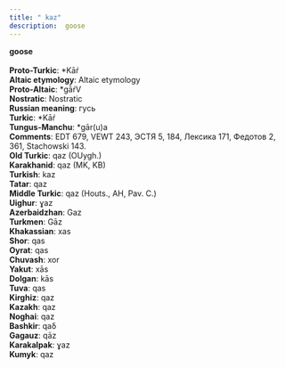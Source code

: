```yaml
---
title: " kaz"
description:  goose
---
```

<strong> goose</strong><br><br>
<strong>Proto-Turkic</strong>:  *Kāŕ<br>
<strong>Altaic etymology</strong>:  Altaic etymology<br>
<strong> Proto-Altaic</strong>:  *gā̀ŕV<br>
<strong>Nostratic</strong>:  Nostratic<br>
<strong>Russian meaning</strong>:  гусь<br>
<strong>Turkic</strong>:  *Kāŕ<br>
<strong>Tungus-Manchu</strong>:  *gār(u)a<br>
<strong>Comments</strong>:  EDT 679, VEWT 243, ЭСТЯ 5, 184, Лексика 171, Федотов 2, 361, Stachowski 143.<br>
<strong>Old Turkic</strong>:  qaz (OUygh.)<br>
<strong>Karakhanid</strong>:  qaz (MK, KB)<br>
<strong>Turkish</strong>:  kaz<br>
<strong>Tatar</strong>:  qaz<br>
<strong>Middle Turkic</strong>:  qaz (Houts., AH, Pav. C.)<br>
<strong>Uighur</strong>:  ɣaz<br>
<strong>Azerbaidzhan</strong>:  Gaz<br>
<strong>Turkmen</strong>:  Gāz<br>
<strong>Khakassian</strong>:  xas<br>
<strong>Shor</strong>:  qas<br>
<strong>Oyrat</strong>:  qas<br>
<strong>Chuvash</strong>:  xor<br>
<strong>Yakut</strong>:  xās<br>
<strong>Dolgan</strong>:  kās<br>
<strong>Tuva</strong>:  qas<br>
<strong>Kirghiz</strong>:  qaz<br>
<strong>Kazakh</strong>:  qaz<br>
<strong>Noghai</strong>:  qaz<br>
<strong>Bashkir</strong>:  qaδ<br>
<strong>Gagauz</strong>:  qāz<br>
<strong>Karakalpak</strong>:  ɣaz<br>
<strong>Kumyk</strong>:  qaz<br>


